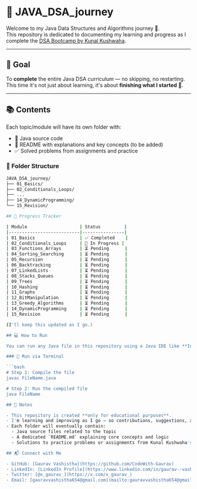 # 📘 JAVA_DSA_journey

Welcome to my Java Data Structures and Algorithms journey 🚀.  
This repository is dedicated to documenting my learning and progress as I complete the [DSA Bootcamp by Kunal Kushwaha](https://github.com/kunal-kushwaha/DSA-Bootcamp-Java).

---

## 🎯 Goal

To **complete** the entire Java DSA curriculum — no skipping, no restarting.  
This time it's not just about learning, it's about **finishing what I started** 💪.

---

## 📚 Contents

Each topic/module will have its own folder with:
- 📁 Java source code
- 📝 README with explanations and key concepts (to be added)
- ✅ Solved problems from assignments and practice

### 📂 Folder Structure
```bash
JAVA_DSA_journey/
├── 01_Basics/
├── 02_Conditionals_Loops/
├── ...
├── 14_DynamicProgramming/
└── 15_Revision/

## 📅 Progress Tracker

| Module                    | Status         |
|---------------------------|----------------|
| 01_Basics                 | ✅ Completed    |
| 02_Conditionals_Loops     | 🚧 In Progress |
| 03_Functions_Arrays       | ⏳ Pending      |
| 04_Sorting_Searching      | ⏳ Pending      |
| 05_Recursion              | ⏳ Pending      |
| 06_Backtracking           | ⏳ Pending      |
| 07_LinkedLists            | ⏳ Pending      |
| 08_Stacks_Queues          | ⏳ Pending      |
| 09_Trees                  | ⏳ Pending      |
| 10_Hashing                | ⏳ Pending      |
| 11_Graphs                 | ⏳ Pending      |
| 12_BitManipulation        | ⏳ Pending      |
| 13_Greedy_Algorithms      | ⏳ Pending      |
| 14_DynamicProgramming     | ⏳ Pending      |
| 15_Revision               | ⏳ Pending      |

(I'll keep this updated as I go.)

## 💻 How to Run

You can run any Java file in this repository using a Java IDE like **IntelliJ IDEA**, **VS Code (with Java extension)**, or directly via the terminal.

### 🧪 Run via Terminal

```bash
# Step 1: Compile the file
javac FileName.java

# Step 2: Run the compiled file
java FileName

## 📌 Notes

- This repository is created **only for educational purposes**.
- I'm learning and improving as I go — so contributions, suggestions, and corrections are always welcome!
- Each folder will eventually contain:
  - Java source files related to the topic
  - A dedicated `README.md` explaining core concepts and logic
  - Solutions to practice problems or assignments from Kunal Kushwaha's course

## 📬 Connect with Me

- GitHub: [Gaurav Vashistha](https://github.com/CodeWith-Gaurav)
- LinkedIn: [LinkedIn Profile](https://www.linkedin.com/in/gaurav--vashistha/)
- Twitter: [@x_gaurav_](https://x.com/x_gaurav_)
- Email: [gauravvashistha654@gmail.com](mailto:gauravvashistha654@gmail.com)

